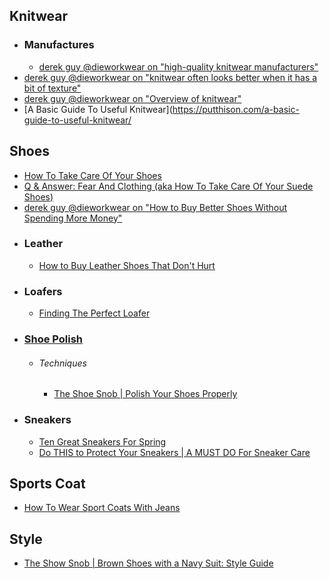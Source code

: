 ## Knitwear
- ### Manufactures
	- [derek guy @dieworkwear on "high-quality knitwear manufacturers"](https://twitter.com/dieworkwear/status/1739411497108029629?t=70wCpJciyncubvskFa80Cw)
- [derek guy @dieworkwear on "knitwear often looks better when it has a bit of texture"](https://twitter.com/dieworkwear/status/1739530095516340649?t=70wCpJciyncubvskFa80Cw)
- [derek guy @dieworkwear on "Overview of knitwear"](https://twitter.com/dieworkwear/status/1747497805823054334?t=70wCpJciyncubvskFa80Cw)
- [A Basic Guide To Useful Knitwear](https://putthison.com/a-basic-guide-to-useful-knitwear/
## Shoes
- [How To Take Care Of Your Shoes](https://www.putthison.com/how-to-take-care-of-your-shoes/)
- [Q & Answer: Fear And Clothing (aka How To Take Care Of Your Suede Shoes)](https://www.putthison.com/q-answer-fear-and-clothing-aka-how-to-take/)
- [derek guy @dieworkwear on "How to Buy Better Shoes Without Spending More Money"](https://twitter.com/dieworkwear/status/1744482937159168341?t=70wCpJciyncubvskFa80Cw)
- ### Leather
	- [How to Buy Leather Shoes That Don't Hurt](https://x.com/dieworkwear/status/1717674630113333338)
- ### Loafers
	- [Finding The Perfect Loafer](https://putthison.com/finding-the-perfect-loafer/)
- ### [Shoe Polish](https://en.wikipedia.org/wiki/Shoe_polish)
	- ###### Techniques
		- [The Shoe Snob | Polish Your Shoes Properly](https://theshoesnobblog.com/polish-your-shoes-properly-1/)
- ### Sneakers
	- [Ten Great Sneakers For Spring](https://putthison.com/ten-great-sneakers-for-spring/)
	- [Do THIS to Protect Your Sneakers | A MUST DO For Sneaker Care](https://www.youtube.com/watch?v=25RAYzLRUj0&t=1s)
## Sports Coat
- [How To Wear Sport Coats With Jeans](https://putthison.com/how-to-wear-sport-coats-with-jeans-styleforum-had/)
## Style
- [The Show Snob | Brown Shoes with a Navy Suit: Style Guide](https://theshoesnobblog.com/brown-shoes-with-a-navy-suit-style-guide/)
